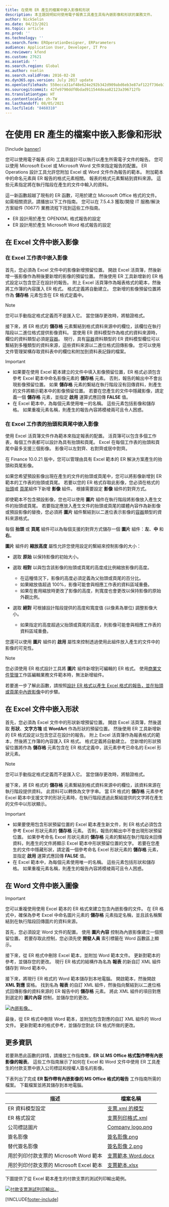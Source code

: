 ```yaml
---
title: 在使用 ER 產生的檔案中嵌入影像和形狀
description: 本主題說明如何使用電子報表工具產生具有內嵌影像和形狀的業務文件。
author: NickSelin
ms.date: 04/23/2021
ms.topic: article
ms.prod: ''
ms.technology: ''
ms.search.form: EROperationDesigner, ERParameters
audience: Application User, Developer, IT Pro
ms.reviewer: kfend
ms.custom: 27621
ms.assetid: ''
ms.search.region: Global
ms.author: nselin
ms.search.validFrom: 2016-02-28
ms.dyn365.ops.version: July 2017 update
ms.openlocfilehash: 550ecca31af48e624e292b342d909abd6eb3e87af122f736eb388524b42f1e05
ms.sourcegitcommit: 42fe9790ddf0bdad911544deaa82123a396712fb
ms.translationtype: HT
ms.contentlocale: zh-TW
ms.lasthandoff: 08/05/2021
ms.locfileid: "8460310"
---
```

# <a name="embed-images-and-shapes-in-documents-that-you-generate-by-using-er"></a>在使用 ER 產生的檔案中嵌入影像和形狀

[!include [banner](../includes/banner.md)]

您可以使用電子報表 (ER) 工具來設計可以執行以產生所需電子文件的報告。 您可以使用 Microsoft Excel 或 Microsoft Word 文件來指定報告的配置。 ER Operations 設計工具允許您附加 Excel 或 Word 文件作為報告的範本。 附加範本中的命名元素與 ER 報告的格式元素相關。 報表的格式元素繫結到資料來源。 這些元素指定將在執行階段在產生的文件中輸入的資料。

這一新函數超越了現有的 ER 函數，可用於建立 Microsoft Office 格式的文件。 如需相關資訊，請播放以下工作指南。 您可以在 7.5.4.3 獲取/開發 IT 服務/解決方案組件 (10677) 業務流程下找到這些工作指南。

- ER 設計用於產生 OPENXML 格式報告的設定
- ER 設計用於產生 Microsoft Word 格式報告的設定

## <a name="embed-an-image-in-an-excel-document"></a>在 Excel 文件中嵌入影像

### <a name="embed-an-image-in-an-excel-worksheet"></a>在 Excel 工作表中嵌入影像

首先，您必須為 Excel 文件中的影像新增預留位置。 開啟 Excel 活頁簿，然後新增一張影像作為稍後要新增的影像的預留位置。 然後使用 ER 工具新增新的 ER 格式設定以包含您正在設計的報告。 附上 Excel 活頁簿作為報表格式的範本，然後將工作簿的內容匯入 ER 格式。 格式定義將自動建立。 您新增的影像預留位置將作為 **儲存格** 元素包含在 ER 格式定義中。

> [!NOTE]
> 您可以手動指定格式定義而不是匯入它。 當您儲存更改時，將驗證格式。

接下來，將 ER 格式的 **儲存格** 元素繫結到格式資料來源中的欄位，該欄位在執行階段以二進位格式提供影像資料。 當使用 ER 資料模型作為格式的資料來源時，欄位的資料類型必須是[容器](er-formula-supported-data-types-composite.md#container)。 現行，具有[容器](er-formula-supported-data-types-composite.md#container)資料類型的 ER 資料模型欄位可以繫結到多種類型的資料來源，這些資料來源以二進位格式回傳影像。 您可以使用文件管理架構存取資料表中的欄位和附加到資料表記錄的檔案。

> [!IMPORTANT]
> - 如果要在使用 Excel 範本建立的文件中填入影像預留位置，ER 格式必須包含參考 Excel 範本中命名影像元素的 **儲存格** 元素。 否則，報告的輸出中不會出現影像預留位置。 如果 **儲存格** 元素的繫結在執行階段沒有回傳資料，則產生的文件將顯示範本中的影像預留位置。 若要在您產生的文件中隱藏影像，請定義一個 **儲存格** 元素，並指定 **啟用** 運算式應回傳 **FALSE** 值。
> - 在 Excel 範本中，為每個元素使用唯一的名稱。 這些元素包括影像和儲存格。 如果重複元素名稱，則產生的報告內容將模棱兩可且令人困惑。

### <a name="embed-images-in-the-header-and-footer-of-an-excel-worksheet"></a>在 Excel 工作表的抬頭和頁尾中嵌入影像

使用 Excel 活頁簿文件作為範本來指定報表的配置。 活頁簿可以包含多個工作表，每個工作表都可以設計為具有抬頭和頁尾。 Excel 在每個工作表的抬頭和頁尾中最多支援三個影像。 影像可以左對齊、右對齊或居中對齊。

在 Finance 10.0.21 版中，您可以管理由具有 Excel 範本的 ER 解決方案產生的抬頭和頁尾影像。

如果您希望預設影像出現在產生的文件的抬頭或頁尾中，您可以將影像新增到 ER 範本的工作表的抬頭或頁尾。 若要以您的 ER 格式存取此影像，您必須在格式的 [抬頭](er-fillable-excel.md#header-component)或 [頁尾](er-fillable-excel.md#footer-component)組件下新增 **影像** 組件。 根據需要設定 **影像** 組件的對齊方式。 

即使範本不包含預設影像，您也可以使用 **圖片** 組件在執行階段將影像放入產生文件的抬頭或頁尾。 若要指定應放入產生文件的抬頭或頁尾的媒體內容作為新影像或預設影像的替換，您必須將 **圖片** 組件繫結到以二進位表示影像的[容器](er-formula-supported-data-types-composite.md#container)類型的資料來源格式。

每個 **抬頭** 或 **頁尾** 組件可以為每個支援的對齊方式儲存一個 **圖片** 組件：**左**、**中** 和 **右**。

**圖片** 組件的 **縮放高度** 屬性允許您使用設定的繫結來控制影像的大小：

- 選取 **原始** 以保持影像的初始大小。
- 選取 **相對** 以與包含該影像的抬頭或頁尾的高度成比例縮放影像的高度。

    - 在這種情況下，影像的高度必須定義為父抬頭或頁尾的百分比。
    - 如果縮放值超過 100%，影像可能會與相應工作表的資料區域重疊。
    - 如果在套用縮放時更改了影像的高度，則寬度也會更改以保持影像的原始外觀比例。

- 選取 **絕對** 可根據設計階段提供的高度和寬度值 (以像素為單位) 調整影像大小。

    - 如果指定的高度超過父抬頭或頁尾的高度，則影像可能會與相應工作表的資料區域重疊。

您還可以使用 **圖片** 組件的 **啟用** 屬性來控制透過使用此組件放入產生的文件中的影像的可見性。

> [!NOTE]
> 您必須使用 ER 格式設計工具將 **圖片** 組件新增到可編輯的 ER 格式。 使用[商業文件管理](er-business-document-management.md)工作區編輯業務文件範本時，無法新增組件。

若要進一步了解此函數，請按照[設計 ER 格式以產生 Excel 格式的報告，並在抬頭或頁尾中內嵌影像](er-embed-images-header-footer-excel-reports.md)中的步驟。

## <a name="embed-a-shape-in-an-excel-document"></a>在 Excel 文件中嵌入形狀

首先，您必須為 Excel 文件中的形狀新增預留位置。 開啟 Excel 活頁簿，然後選取 **形狀**、**文字方塊** 或 **WordArt** 作為形狀的預留位置。 然後使用 ER 工具新增新的 ER 格式設定以包含您正在設計的報告。 附上 Excel 活頁簿作為報表格式的範本，然後將工作簿的內容匯入 ER 格式。 格式定義將自動建立。 您新增的形狀預留位置將作為 **儲存格** 元素包含在 ER 格式定義中，該元素參考已命名的 Excel 形狀元素。

> [!NOTE]
> 您可以手動指定格式定義而不是匯入它。 當您儲存更改時，將驗證格式。

接下來，將 ER 格式的 **儲存格** 元素繫結到格式資料來源中的欄位，該資料來源在執行階段提供資料。 此資料可以轉換為文字字串。 當 ER 格式的 **儲存格** 元素參考 Excel 範本中支援文字的形狀元素時，在執行階段透過此繫結提供的文字將在產生的文件中以形狀顯示。

> [!IMPORTANT]
> - 如果要使用包含形狀預留位置的 Excel 範本產生新文件，則 ER 格式必須包含參考 Excel 形狀元素的 **儲存格** 元素。 否則，報告的輸出中不會出現形狀預留位置。 如果參考命名 Excel 形狀元素的 **儲存格** 元素的繫結在執行階段未回傳資料，則產生的文件將顯示 Excel 範本中形狀預留位置的文字。 若要在您產生的文件中隱藏形狀，請定義一個參考命名 Excel 形狀元素的 **儲存格** 元素，並指定 **啟用** 運算式應回傳 **FALSE** 值。
> - 在 Excel 範本中，為每個元素使用唯一的名稱。 這些元素包括形狀和儲存格。 如果重複元素名稱，則產生的報告內容將模棱兩可且令人困惑。

## <a name="embed-an-image-in-a-word-document"></a>在 Word 文件中嵌入圖像
> [!IMPORTANT]
> 您可以重複使用使用 Excel 範本的 ER 格式來建立包含內嵌影像的文件。 在 ER 格式中，確保為參考 Excel 中命名圖片元素的 **儲存格** 元素指定名稱，並且該名稱繫結到在執行階段回傳圖片的資料來源。

首先，您必須設定 Word 文件的配置。 使用 **圖片內容** 控制為內嵌影像建立一個預留位置。 若要存取此控制，您必須先使 **開發人員** 索引標籤在 Word 函數區上顯示。

接下來，從 ER 格式中刪除 Excel 範本，並附加 Word 範本文件。 更新對範本的參考，並儲存您的更改。 現行 ER 格式的結構作為名為 **報表** 的新自訂 XML 組件儲存到 Word 範本中。

接下來，將現行 ER 格式的 Word 範本儲存到本地電腦。 開啟範本，然後開啟 **XML 對應** 窗格。 找到名為 **報表** 的自訂 XML 組件，然後指向繫結到以二進位格式回傳影像的資料來源的 ER 報告中的 **儲存格** 元素。 將此 XML 組件的項目對應到選定的 **圖片內容** 控制，並儲存您的更改。

[![內嵌影像。](./media/embed-images-shapes-01.png)](./media/embed-images-shapes-01.png)

最後，從 ER 格式中刪除 Word 範本，並附加包含對應的自訂 XML 組件的 Word 文件。 更新對範本的格式參考，並儲存您對此 ER 格式所做的更改。

## <a name="more-information"></a>更多資訊
若要熟悉此函數的詳情，請播放工作指南集，**ER 以 MS Office 格式製作帶有內嵌影像的報表**。 這些工作指南展示了如何在 Excel 和 Word 文件中使用 ER 工具產生的付款支票中嵌入公司標誌和授權人簽名的影像。

下表列出了完成 **ER 製作帶有內嵌影像的 MS Office 格式的報告** 工作指南所需的檔案。 下載檔案並將其儲存到本地電腦。

| 描述                                          | 檔案名稱                   |
|------------------------------------------------------|-----------------------------|
| ER 資料模型設定                          | [支票.xml 的模型](https://download.microsoft.com/download/6/e/a/6ea166fd-1382-4fdb-8dcb-0f13379f9c8e/Modelforcheques.xml)       |
| ER 格式設定                              | [支票列印格式.xml](https://download.microsoft.com/download/1/7/c/17c301e3-c4ee-4886-ae75-440fcc002c8c/Chequesprintingformat.xml) |
| 公司標誌圖片                                   | [Company logo.png](https://download.microsoft.com/download/8/2/e/82e6bd81-caac-4e9a-bfce-1392ce7c8616/Companylogo.png)            |
| 簽名影像                                      | [簽名影像.png](https://download.microsoft.com/download/5/0/9/509151b3-06fc-4870-9408-7c9a43b72771/Signatureimage.png)         |
| 替代簽名影像                          | [簽名影像 2.png](https://download.microsoft.com/download/3/0/0/30045bf1-0ff6-4215-9162-b77c2f5dcc7c/Signatureimage2.png)       |
| 用於列印付款支票的 Microsoft Word 範本  | [支票範本 Word.docx](https://download.microsoft.com/download/4/4/d/44d9d255-9ad1-42fe-87db-23f319fd8e89/ChequetemplateWord.docx)   |
| 用於列印付款支票的 Microsoft Excel 範本 | [支票範本.xlsx](https://download.microsoft.com/download/1/f/6/1f671963-73aa-48d5-ae69-45f21fe7dfb4/Cheque%20template.xlsx)        |

下圖提供了從 Excel 範本產生的付款支票的測試列印輸出範例。

[![付款支票測試列印輸出。](./media/embed-images-shapes-02.png)](./media/embed-images-shapes-02.png)


[!INCLUDE[footer-include](../../../includes/footer-banner.md)]
